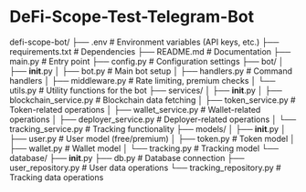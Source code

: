 # DeFi-Scope-Test-Telegram-Bot


defi-scope-bot/
├── .env                      # Environment variables (API keys, etc.)
├── requirements.txt          # Dependencies
├── README.md                 # Documentation
├── main.py                   # Entry point
├── config.py                 # Configuration settings
├── bot/
│   ├── __init__.py
│   ├── bot.py                # Main bot setup
│   ├── handlers.py           # Command handlers
│   ├── middleware.py         # Rate limiting, premium checks
│   └── utils.py              # Utility functions for the bot
├── services/
│   ├── __init__.py
│   ├── blockchain_service.py # Blockchain data fetching
│   ├── token_service.py      # Token-related operations
│   ├── wallet_service.py     # Wallet-related operations
│   ├── deployer_service.py   # Deployer-related operations
│   └── tracking_service.py   # Tracking functionality
├── models/
│   ├── __init__.py
│   ├── user.py               # User model (free/premium)
│   ├── token.py              # Token model
│   ├── wallet.py             # Wallet model
│   └── tracking.py           # Tracking model
└── database/
    ├── __init__.py
    ├── db.py                 # Database connection
    ├── user_repository.py    # User data operations
    └── tracking_repository.py # Tracking data operations